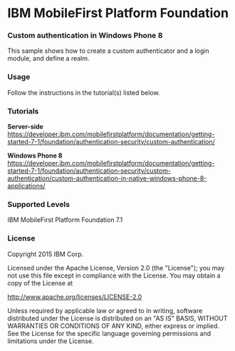 IBM MobileFirst Platform Foundation
===
### Custom authentication in Windows Phone 8
This sample shows how to create a custom authenticator and a login module, and define a realm.

### Usage
Follow the instructions in the tutorial(s) listed below.

### Tutorials
**Server-side**
https://developer.ibm.com/mobilefirstplatform/documentation/getting-started-7-1/foundation/authentication-security/custom-authentication/

**Windows Phone 8**
https://developer.ibm.com/mobilefirstplatform/documentation/getting-started-7-1/foundation/authentication-security/custom-authentication/custom-authentication-in-native-windows-phone-8-applications/

### Supported Levels
IBM MobileFirst Platform Foundation 7.1

### License
Copyright 2015 IBM Corp.

Licensed under the Apache License, Version 2.0 (the "License");
you may not use this file except in compliance with the License.
You may obtain a copy of the License at

http://www.apache.org/licenses/LICENSE-2.0

Unless required by applicable law or agreed to in writing, software
distributed under the License is distributed on an "AS IS" BASIS,
WITHOUT WARRANTIES OR CONDITIONS OF ANY KIND, either express or implied.
See the License for the specific language governing permissions and
limitations under the License.
